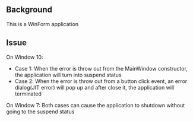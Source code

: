 ﻿## Background
This is a WinForm application

## Issue
On Window 10:
- Case 1: When the error is throw out from the MainWindow constructor, the application will turn into suspend status
- Case 2: When the error is throw out from a button click event, an error dialog(JIT error) will pop up and after close it, the application will terminated

On Window 7:
Both cases can cause the application to shutdown without going to the suspend status